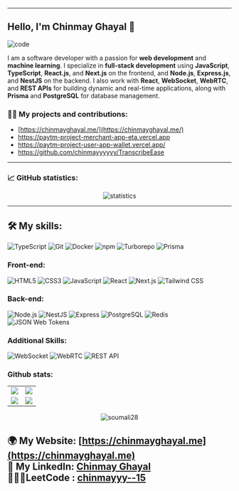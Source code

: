 
---

## Hello, I'm Chinmay Ghayal 👋

![code](https://github.com/user-attachments/assets/33f34719-d288-4ec9-b079-5eb77d7354ca)

I am a software developer with a passion for **web development** and **machine learning**. I specialize in **full-stack development** using **JavaScript**, **TypeScript**, **React.js**, and **Next.js** on the frontend, and **Node.js**, **Express.js**, and **NestJS** on the backend. I also work with **React**, **WebSocket**, **WebRTC**, and **REST APIs** for building dynamic and real-time applications, along with **Prisma** and **PostgreSQL** for database management.

### 👨‍💻 My projects and contributions:
- [https://chinmayghayal.me/](https://chinmayghayal.me/)
- https://paytm-project-merchant-app-eta.vercel.app
- https://paytm-project-user-app-wallet.vercel.app/
- https://github.com/chinmayyyyyy/TranscribeEase
  

---

### 📈 GitHub statistics:
<p align="center">
  <img src="https://github-readme-stats.vercel.app/api?username=chinmayyyyyy&show_icons=true&count_private=true" alt="statistics">
</p>

---

## 🛠️ My skills:
![TypeScript](https://img.shields.io/badge/-TypeScript-3178C6?style=for-the-badge&logoColor=white&logo=typescript)
![Git](https://img.shields.io/badge/-Git-F05032?style=for-the-badge&logoColor=white&logo=git)
![Docker](https://img.shields.io/badge/-Docker-2496ED?style=for-the-badge&logoColor=white&logo=docker)
![npm](https://img.shields.io/badge/-npm-CB3837?style=for-the-badge&logoColor=white&logo=npm)
![Turborepo](https://img.shields.io/badge/-Turborepo-EF4444?style=for-the-badge&logoColor=white&logo=turborepo)
![Prisma](https://img.shields.io/badge/-Prisma-2D3748?style=for-the-badge&logoColor=white&logo=prisma)

### Front-end:
![HTML5](https://img.shields.io/badge/-HTML5-E34F26?style=for-the-badge&logoColor=white&logo=html5)
![CSS3](https://img.shields.io/badge/-CSS3-1572B6?style=for-the-badge&logoColor=white&logo=css3)
![JavaScript](https://img.shields.io/badge/-JavaScript-F7DF1E?style=for-the-badge&logoColor=white&logo=javascript)
![React](https://img.shields.io/badge/-React-61DAFB?style=for-the-badge&logoColor=white&logo=react)
![Next.js](https://img.shields.io/badge/-Next.js-000000?style=for-the-badge&logoColor=white&logo=next.js)
![Tailwind CSS](https://img.shields.io/badge/-Tailwind%20CSS-06B6D4?style=for-the-badge&logoColor=white&logo=tailwind%20css)

### Back-end:
![Node.js](https://img.shields.io/badge/-Node.js-339933?style=for-the-badge&logoColor=white&logo=node.js)
![NestJS](https://img.shields.io/badge/-NestJS-E0234E?style=for-the-badge&logoColor=white&logo=nestjs)
![Express](https://img.shields.io/badge/-Express-000000?style=for-the-badge&logoColor=white&logo=express)
![PostgreSQL](https://img.shields.io/badge/-PostgreSQL-4169E1?style=for-the-badge&logoColor=white&logo=postgresql)
![Redis](https://img.shields.io/badge/-Redis-DC382D?style=for-the-badge&logoColor=white&logo=redis)
![JSON Web Tokens](https://img.shields.io/badge/-JSON%20Web%20Tokens-000000?style=for-the-badge&logoColor=white&logo=json%20web%20tokens)

### Additional Skills:
![WebSocket](https://img.shields.io/badge/-WebSocket-010101?style=for-the-badge&logoColor=white&logo=websocket)
![WebRTC](https://img.shields.io/badge/-WebRTC-333333?style=for-the-badge&logoColor=white&logo=webrtc)
![REST API](https://img.shields.io/badge/-REST%20API-333333?style=for-the-badge&logoColor=white&logo=rest-api)

<!-- Github Stats --> 
### Github stats:

<table>
  <tr>
    <td>
      <img src="http://github-profile-summary-cards.vercel.app/api/cards/profile-details?username=chinmayyyyyy&theme=tokyonight"/>
    </td>
     <td>
      <img src="http://github-profile-summary-cards.vercel.app/api/cards/most-commit-language?username=chinmayyyyyy&theme=tokyonight"/>
    </td>
  </tr>
  
  <tr>
      <td>
        <img align="center" src="https://github-readme-streak-stats.herokuapp.com/?user=chinmayyyyyy&theme=tokyonight" />
<!--   <img src="https://github-readme-stats.vercel.app/api?username=soumali28&include_all_commits=true&count_private=true&show_icons=true&line_height=20&theme=tokyonight" /> -->
    </td>
    <td>
       <img src="https://github-readme-stats.vercel.app/api/top-langs?username=chinmayyyyyy&show_icons=true&locale=en&layout=compact&theme=tokyonight"/>
    </td>
  </tr>
  
</table>

<p align="center"> 
<img src="https://komarev.com/ghpvc/?username=chinmayyyyyy&label=Profile%20views&color=0e75b6&style=flat" alt="soumali28" /> </p>
<p>
<!-- <p align="center">
<img align="center" src="https://github-readme-streak-stats.herokuapp.com/?user=soumali28&theme=tokyonight" />
</p> -->
<!-- 
[![Soumali's GitHub activity graph](https://activity-graph.herokuapp.com/graph?username=soumali28&theme=xcode)](https://github.com/soumali28) -->
<!--
![](https://komarev.com/ghpvc/?username=soumali28&label=VIEWS&color=blueviolet) -->

🌍 My Website: [https://chinmayghayal.me](https://chinmayghayal.me)<br>
📱 My LinkedIn: [Chinmay Ghayal](www.linkedin.com/in/chinmay-ghayal)<br>
👨🏻‍💻LeetCode : [chinmayyy--15](https://leetcode.com/u/chinmayyy--15/)
---
